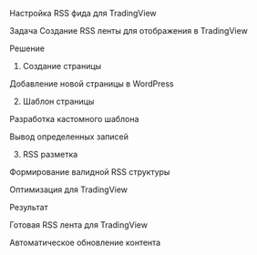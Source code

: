 Настройка RSS фида для TradingView

Задача
Создание RSS ленты для отображения в TradingView

Решение

1. Создание страницы

Добавление новой страницы в WordPress

2. Шаблон страницы

Разработка кастомного шаблона

Вывод определенных записей

3. RSS разметка

Формирование валидной RSS структуры

Оптимизация для TradingView

Результат

Готовая RSS лента для TradingView

Автоматическое обновление контента
